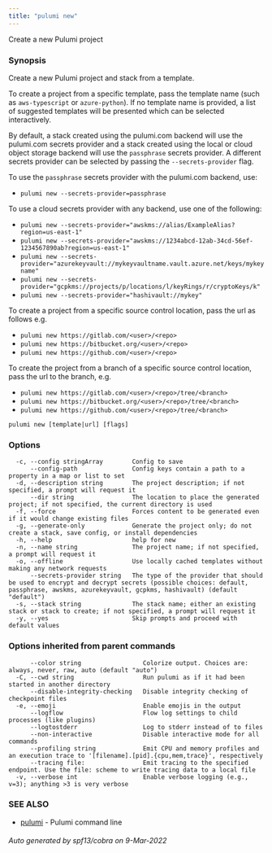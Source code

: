 ```yaml
---
title: "pulumi new"
---
```




Create a new Pulumi project

### Synopsis

Create a new Pulumi project and stack from a template.

To create a project from a specific template, pass the template name (such as `aws-typescript`
or `azure-python`).  If no template name is provided, a list of suggested templates will be presented
which can be selected interactively.

By default, a stack created using the pulumi.com backend will use the pulumi.com secrets
provider and a stack created using the local or cloud object storage backend will use the
`passphrase` secrets provider.  A different secrets provider can be selected by passing the
`--secrets-provider` flag.

To use the `passphrase` secrets provider with the pulumi.com backend, use:
* `pulumi new --secrets-provider=passphrase`

To use a cloud secrets provider with any backend, use one of the following:
* `pulumi new --secrets-provider="awskms://alias/ExampleAlias?region=us-east-1"`
* `pulumi new --secrets-provider="awskms://1234abcd-12ab-34cd-56ef-1234567890ab?region=us-east-1"`
* `pulumi new --secrets-provider="azurekeyvault://mykeyvaultname.vault.azure.net/keys/mykeyname"`
* `pulumi new --secrets-provider="gcpkms://projects/p/locations/l/keyRings/r/cryptoKeys/k"`
* `pulumi new --secrets-provider="hashivault://mykey"`

To create a project from a specific source control location, pass the url as follows e.g.
* `pulumi new https://gitlab.com/<user>/<repo>`
* `pulumi new https://bitbucket.org/<user>/<repo>`
* `pulumi new https://github.com/<user>/<repo>`

To create the project from a branch of a specific source control location, pass the url to the branch, e.g.
* `pulumi new https://gitlab.com/<user>/<repo>/tree/<branch>`
* `pulumi new https://bitbucket.org/<user>/<repo>/tree/<branch>`
* `pulumi new https://github.com/<user>/<repo>/tree/<branch>`


```
pulumi new [template|url] [flags]
```

### Options

```
  -c, --config stringArray        Config to save
      --config-path               Config keys contain a path to a property in a map or list to set
  -d, --description string        The project description; if not specified, a prompt will request it
      --dir string                The location to place the generated project; if not specified, the current directory is used
  -f, --force                     Forces content to be generated even if it would change existing files
  -g, --generate-only             Generate the project only; do not create a stack, save config, or install dependencies
  -h, --help                      help for new
  -n, --name string               The project name; if not specified, a prompt will request it
  -o, --offline                   Use locally cached templates without making any network requests
      --secrets-provider string   The type of the provider that should be used to encrypt and decrypt secrets (possible choices: default, passphrase, awskms, azurekeyvault, gcpkms, hashivault) (default "default")
  -s, --stack string              The stack name; either an existing stack or stack to create; if not specified, a prompt will request it
  -y, --yes                       Skip prompts and proceed with default values
```

### Options inherited from parent commands

```
      --color string                 Colorize output. Choices are: always, never, raw, auto (default "auto")
  -C, --cwd string                   Run pulumi as if it had been started in another directory
      --disable-integrity-checking   Disable integrity checking of checkpoint files
  -e, --emoji                        Enable emojis in the output
      --logflow                      Flow log settings to child processes (like plugins)
      --logtostderr                  Log to stderr instead of to files
      --non-interactive              Disable interactive mode for all commands
      --profiling string             Emit CPU and memory profiles and an execution trace to '[filename].[pid].{cpu,mem,trace}', respectively
      --tracing file:                Emit tracing to the specified endpoint. Use the file: scheme to write tracing data to a local file
  -v, --verbose int                  Enable verbose logging (e.g., v=3); anything >3 is very verbose
```

### SEE ALSO

* [pulumi](/docs/reference/cli/pulumi/)	 - Pulumi command line

###### Auto generated by spf13/cobra on 9-Mar-2022
